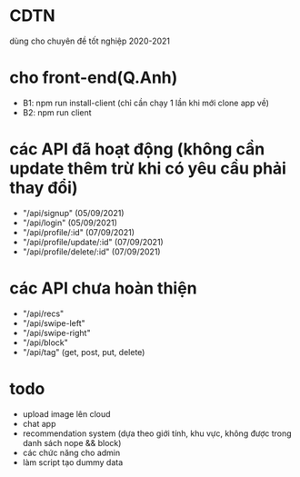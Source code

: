# CDTN
dùng cho chuyên đề tốt nghiệp 2020-2021

# cho front-end(Q.Anh)
- B1: npm run install-client (chỉ cần chạy 1 lần khi mới clone app về)
- B2: npm run client

# các API đã hoạt động (không cần update thêm trừ khi có yêu cầu phải thay đổi)
- "/api/signup" (05/09/2021)
- "/api/login" (05/09/2021)
- "/api/profile/:id" (07/09/2021)
- "/api/profile/update/:id" (07/09/2021)
- "/api/profile/delete/:id" (07/09/2021)

# các API chưa hoàn thiện 
- "/api/recs"
- "/api/swipe-left"
- "/api/swipe-right"
- "/api/block"
- "/api/tag" (get, post, put, delete)

# todo
- upload image lên cloud
- chat app
- recommendation system (dựa theo giới tính, khu vực, không được trong danh sách nope && block)
- các chức năng cho admin
- làm script tạo dummy data

